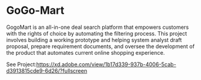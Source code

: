 # GoGo-Mart
GogoMart is an all-in-one deal search platform that empowers customers with the rights of choice by automating the filtering process. This project involves building a working prototype and helping system analyst draft proposal, prepare requirement documents, and oversee the development of the product that automates current online shopping experience.

See Project:https://xd.adobe.com/view/1b17d339-937b-4006-5cab-d3913815cde9-6d26/?fullscreen
